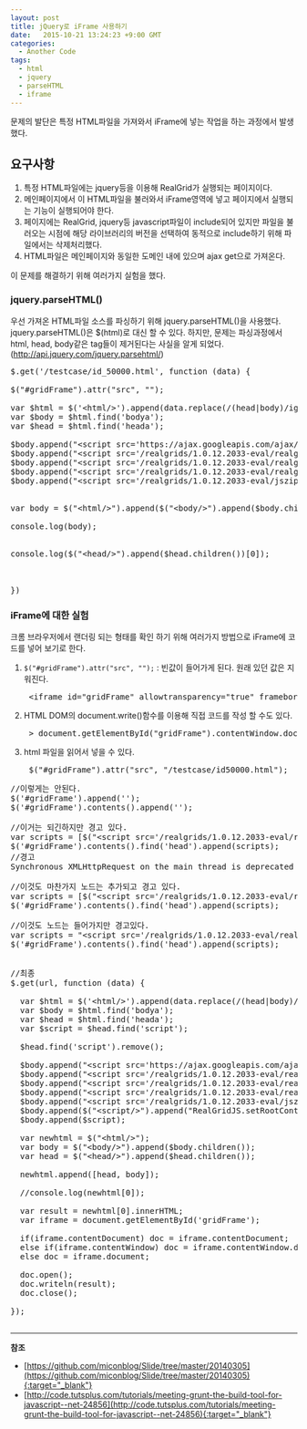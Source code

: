 ```yaml
---
layout: post
title: jQuery로 iFrame 사용하기
date:   2015-10-21 13:24:23 +9:00 GMT
categories: 
  - Another Code
tags: 
  - html
  - jquery
  - parseHTML
  - iframe
---
```


문제의 발단은 특정 HTML파일을 가져와서 iFrame에 넣는 작업을 하는 과정에서 발생했다.

## 요구사항
1. 특정 HTML파일에는 jquery등을 이용해 RealGrid가 실행되는 페이지이다.
2. 메인페이지에서 이 HTML파일을 불러와서 iFrame영역에 넣고 페이지에서 실행되는 기능이 실행되어야 한다.
3. 페이지에는 RealGrid, jquery등 javascript파일이 include되어 있지만 파일을 불러오는 시점에 해당 라이브러리의 버전을 선택하여 동적으로 include하기 위해 파일에서는 삭제처리했다.
4. HTML파일은 메인페이지와 동일한 도메인 내에 있으며 ajax get으로 가져온다.

이 문제를 해결하기 위해 여러가지 실험을 했다.

### jquery.parseHTML()

우선 가져온 HTML파일 소스를 파싱하기 위해 jquery.parseHTML()을 사용했다. jquery.parseHTML()은 $(html)로 대신 할 수 있다. 하지만, 문제는 파싱과정에서 html, head, body같은 tag들이 제거된다는 사실을 알게 되었다.(http://api.jquery.com/jquery.parsehtml/) 

<pre class="prettyprint">
$.get(&#039;/testcase/id_50000.html&#039;, function (data) {

$(&quot;#gridFrame&quot;).attr(&quot;src&quot;, &quot;&quot;);

var $html = $(&#039;&lt;html/&gt;&#039;).append(data.replace(/(head|body)/ig, &#039;$1a&#039;));
var $body = $html.find(&#039;bodya&#039;);
var $head = $html.find(&#039;heada&#039;);

$body.append(&quot;&lt;script src=&#039;https://ajax.googleapis.com/ajax/libs/jquery/1.11.3/jquery.min.js&#039;&gt;&lt;/script&gt;&quot;);
$body.append(&quot;&lt;script src=&#039;/realgrids/1.0.12.2033-eval/realgridjs-lic.js&#039;/&gt;&quot;);
$body.append(&quot;&lt;script src=&#039;/realgrids/1.0.12.2033-eval/realgridjs_eval.1.0.11.min.js&#039;/&gt;&quot;);
$body.append(&quot;&lt;script src=&#039;/realgrids/1.0.12.2033-eval/realgridjs-api.1.0.11.js&#039;/&gt;&quot;);
$body.append(&quot;&lt;script src=&#039;/realgrids/1.0.12.2033-eval/jszip.min.js&#039;/&gt;&quot;);


var body = $(&quot;&lt;html/&gt;&quot;).append($(&quot;&lt;body/&gt;&quot;).append($body.children())[0]);

console.log(body);


console.log($(&quot;&lt;head/&gt;&quot;).append($head.children())[0]);



})
</pre>

### iFrame에 대한 실험

크롬 브라우저에서 랜더링 되는 형태를 확인 하기 위해 여러가지 방법으로 iFrame에 코드를 넣어 보기로 한다.

1. `$("#gridFrame").attr("src", "");` : 빈값이 들어가게 된다. 원래 있던 값은 지워진다.

    <pre class="prettyprint">
    &lt;iframe id=&quot;gridFrame&quot; allowtransparency=&quot;true&quot; frameborder=&quot;1&quot; src=&quot;&quot;&gt;&lt;/iframe&gt;    </pre>

2. HTML DOM의 document.write()함수를 이용해 직접 코드를 작성 할 수도 있다.

    <pre class="prettyprint">
    > document.getElementById(&quot;gridFrame&quot;).contentWindow.document.write(&quot;&lt;!DOCTYPE html&gt;&quot;</pre>

3. html 파일을 읽어서 넣을 수 있다.

    <pre class="prettyprint">
    $("#gridFrame").attr("src", "/testcase/id50000.html");</pre>

<pre>
//이렇게는 안된다.
$('#gridFrame').append('<!DOCTYPE html>');
$('#gridFrame').contents().append('<!DOCTYPE html>');

//이거는 되긴하지만 경고 있다.
var scripts = [$(&quot;&lt;script src=&#039;/realgrids/1.0.12.2033-eval/realgridjs-lic.js&#039;/&gt;&quot;), $(&quot;&lt;script src=&#039;https://ajax.googleapis.com/ajax/libs/jquery/1.11.3/jquery.min.js&#039;/&gt;&quot;)]
$('#gridFrame').contents().find('head').append(scripts);
//경고
Synchronous XMLHttpRequest on the main thread is deprecated because of its detrimental effects to the end user's experience. For more help, check http://xhr.spec.whatwg.org/.

//이것도 마찬가지 노드는 추가되고 경고 있다.
var scripts = [$(&quot;&lt;script src=&#039;/realgrids/1.0.12.2033-eval/realgridjs-lic.js&#039;/&gt;&quot;), $(&quot;&lt;script src=&#039;https://ajax.googleapis.com/ajax/libs/jquery/1.11.3/jquery.min.js&#039;/&gt;&quot;)]
$('#gridFrame').contents().find('head').append(scripts);

//이것도 노드는 들어가지만 경고있다.
var scripts = &quot;&lt;script src=&#039;/realgrids/1.0.12.2033-eval/realgridjs-lic.js&#039;/&gt; &lt;script src=&#039;https://ajax.googleapis.com/ajax/libs/jquery/1.11.3/jquery.min.js&#039;/&gt;&quot;
$('#gridFrame').contents().find('head').append(scripts);


//최종
$.get(url, function (data) {

  var $html = $(&#039;&lt;html/&gt;&#039;).append(data.replace(/(head|body)/ig, &#039;$1a&#039;));
  var $body = $html.find(&#039;bodya&#039;);
  var $head = $html.find(&#039;heada&#039;);
  var $script = $head.find(&#039;script&#039;);

  $head.find(&#039;script&#039;).remove();

  $body.append(&quot;&lt;script src=&#039;https://ajax.googleapis.com/ajax/libs/jquery/1.11.3/jquery.min.js&#039;/&gt;&quot;);
  $body.append(&quot;&lt;script src=&#039;/realgrids/1.0.12.2033-eval/realgridjs-lic.js&#039;/&gt;&quot;);
  $body.append(&quot;&lt;script src=&#039;/realgrids/1.0.12.2033-eval/realgridjs_eval.1.0.11.min.js&#039;/&gt;&quot;);
  $body.append(&quot;&lt;script src=&#039;/realgrids/1.0.12.2033-eval/realgridjs-api.1.0.11.js&#039;/&gt;&quot;);
  $body.append(&quot;&lt;script src=&#039;/realgrids/1.0.12.2033-eval/jszip.min.js&#039;/&gt;&quot;);
  $body.append($(&quot;&lt;script/&gt;&quot;).append(&quot;RealGridJS.setRootContext(&#039;/realgrids/1.0.12.2033-eval&#039;);&quot;));
  $body.append($script);

  var newhtml = $(&quot;&lt;html/&gt;&quot;);
  var body = $(&quot;&lt;body/&gt;&quot;).append($body.children());
  var head = $(&quot;&lt;head/&gt;&quot;).append($head.children());

  newhtml.append([head, body]);

  //console.log(newhtml[0]);

  var result = newhtml[0].innerHTML;
  var iframe = document.getElementById(&#039;gridFrame&#039;);

  if(iframe.contentDocument) doc = iframe.contentDocument;
  else if(iframe.contentWindow) doc = iframe.contentWindow.document;
  else doc = iframe.document;

  doc.open();
  doc.writeln(result);
  doc.close();

});

</pre>

---
**참조**

* [https://github.com/miconblog/Slide/tree/master/20140305](https://github.com/miconblog/Slide/tree/master/20140305){:target="_blank"}
* [http://code.tutsplus.com/tutorials/meeting-grunt-the-build-tool-for-javascript--net-24856](http://code.tutsplus.com/tutorials/meeting-grunt-the-build-tool-for-javascript--net-24856){:target="_blank"}